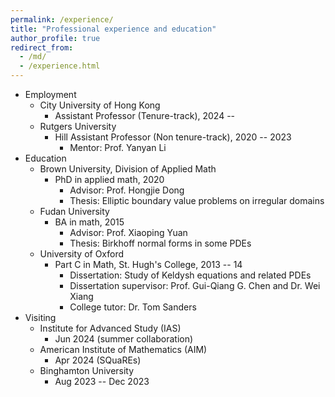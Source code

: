 ```yaml
---
permalink: /experience/
title: "Professional experience and education"
author_profile: true
redirect_from: 
  - /md/
  - /experience.html
---
```

  
  
  
  
  * Employment
      * City University of Hong Kong
          * Assistant Professor (Tenure-track), 2024 --
      * Rutgers University
          * Hill Assistant Professor (Non tenure-track), 2020 -- 2023
              * Mentor: Prof. Yanyan Li
  * Education
      * Brown University, Division of Applied Math
          * PhD in applied math, 2020
              * Advisor: Prof. Hongjie Dong
              * Thesis: Elliptic boundary value problems on irregular domains
      * Fudan University
          * BA in math, 2015
              * Advisor: Prof. Xiaoping Yuan
              * Thesis: Birkhoff normal forms in some PDEs
      * University of Oxford
          * Part C in Math, St. Hugh's College, 2013 -- 14
              * Dissertation: Study of Keldysh equations and related PDEs
              * Dissertation supervisor: Prof. Gui-Qiang G. Chen and Dr. Wei Xiang
              * College tutor: Dr. Tom Sanders
  * Visiting
      * Institute for Advanced Study (IAS)
          * Jun 2024 (summer collaboration)
      * American Institute of Mathematics (AIM)
          * Apr 2024 (SQuaREs)
      * Binghamton University
          * Aug 2023 -- Dec 2023
